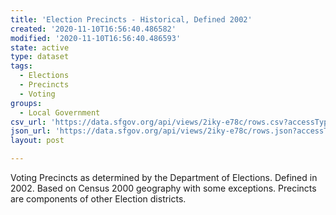 ```yaml
---
title: 'Election Precincts - Historical, Defined 2002'
created: '2020-11-10T16:56:40.486582'
modified: '2020-11-10T16:56:40.486593'
state: active
type: dataset
tags:
  - Elections
  - Precincts
  - Voting
groups:
  - Local Government
csv_url: 'https://data.sfgov.org/api/views/2iky-e78c/rows.csv?accessType=DOWNLOAD'
json_url: 'https://data.sfgov.org/api/views/2iky-e78c/rows.json?accessType=DOWNLOAD'
layout: post

---
```

Voting Precincts as determined by the Department of Elections. Defined in 2002. Based on Census 2000 geography with some exceptions. Precincts are components of other Election districts.
